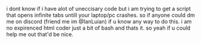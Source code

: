 i dont know if i have alot of uneccisary code but i am trying to get a script that opens infinite tabs untill your laptop/pc crashes.
so if anyone could dm me on discord (friend me im @IanLuian) if u know any way to do this. i am no expirenced html coder just a bit of bash and thats it. so yeah if u could help me out that'd be nice.
